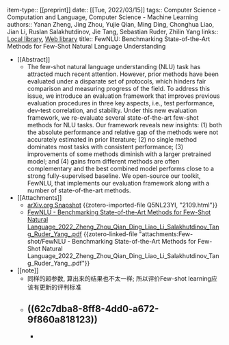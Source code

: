 item-type:: [[preprint]]
date:: [[Tue, 2022/03/15]]
tags:: Computer Science - Computation and Language, Computer Science - Machine Learning
authors:: Yanan Zheng, Jing Zhou, Yujie Qian, Ming Ding, Chonghua Liao, Jian Li, Ruslan Salakhutdinov, Jie Tang, Sebastian Ruder, Zhilin Yang
links:: [Local library](zotero://select/library/items/YMFCNXQI), [Web library](https://www.zotero.org/users/9034808/items/YMFCNXQI)
title:: FewNLU: Benchmarking State-of-the-Art Methods for Few-Shot Natural Language Understanding

- [[Abstract]]
	- The few-shot natural language understanding (NLU) task has attracted much recent attention. However, prior methods have been evaluated under a disparate set of protocols, which hinders fair comparison and measuring progress of the field. To address this issue, we introduce an evaluation framework that improves previous evaluation procedures in three key aspects, i.e., test performance, dev-test correlation, and stability. Under this new evaluation framework, we re-evaluate several state-of-the-art few-shot methods for NLU tasks. Our framework reveals new insights: (1) both the absolute performance and relative gap of the methods were not accurately estimated in prior literature; (2) no single method dominates most tasks with consistent performance; (3) improvements of some methods diminish with a larger pretrained model; and (4) gains from different methods are often complementary and the best combined model performs close to a strong fully-supervised baseline. We open-source our toolkit, FewNLU, that implements our evaluation framework along with a number of state-of-the-art methods.
- [[Attachments]]
	- [arXiv.org Snapshot](https://arxiv.org/abs/2109.12742) {{zotero-imported-file Q5NL23YI, "2109.html"}}
	- [FewNLU - Benchmarking State-of-the-Art Methods for Few-Shot Natural Language_2022_Zheng_Zhou_Qian_Ding_Liao_Li_Salakhutdinov_Tang_Ruder_Yang_.pdf](zotero://select/library/items/XNCLNR9E) {{zotero-linked-file "attachments:Few-shot/FewNLU - Benchmarking State-of-the-Art Methods for Few-Shot Natural Language_2022_Zheng_Zhou_Qian_Ding_Liao_Li_Salakhutdinov_Tang_Ruder_Yang_.pdf"}}
- [[note]]
	- 同样的超参数, 算出来的结果也不太一样; 所以评价Few-shot learning应该有更新的评判标准
	- ((62c7dba8-8ff8-4dd0-a672-9f860a818123))
		-
		-